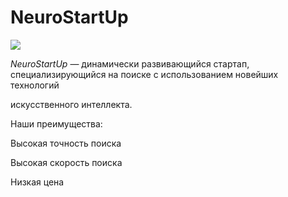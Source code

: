  # NeuroStartUp

![](https://netology-code.github.io/git-homeworks/introduction/assets/logo.png)

*NeuroStartUp* — динамически развивающийся стартап, специализирующийся на поиске с использованием новейших технологий 

 искусственного интеллекта.

 Наши преимущества:

 Высокая точность поиска
  
 Высокая скорость поиска
  
 Низкая цена
